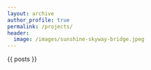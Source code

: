 ```yaml
---
layout: archive
author_profile: true
permalink: /projects/
header:
  image: /images/sunshine-skyway-bridge.jpeg
---
```


{{ posts }}

<!-- <table class="table">
  <thead class="thead-dark">
    <tr>
      <th scope="col">Summary</th>
      <th scope="col">Link</th>
    </tr>
  </thead>
  <tbody>
    <tr>
      <td>Exploratory Data Analysis, forecasting for bank marketing campaign.</td>
      <td><a href="#"><i class='fa-fw fa-github'></i></a></td>
    </tr>
    <tr>
      <td>Jacob</td>
      <td>Thornton</td>
    </tr>
    <tr>
      <td>Larry</td>
      <td>the Bird</td>
    </tr>
  </tbody>
</table> -->